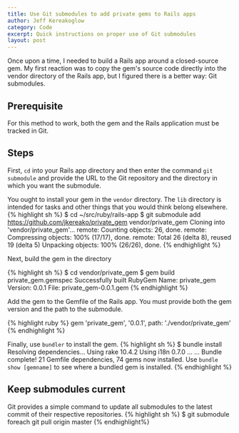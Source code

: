 ```yaml
---
title: Use Git submodules to add private gems to Rails apps
author: Jeff Kereakoglow
category: Code
excerpt: Quick instructions on proper use of Git submodules
layout: post
---
```

Once upon a time, I needed to build a Rails app around a closed-source gem. My
first reaction was to copy the gem's source code directly into the vendor
directory of the Rails app, but I figured there is a better way: Git submodules.

## Prerequisite
For this method to work, both the gem and the Rails application must be tracked
in Git.

## Steps
First, `cd` into your Rails app directory and then enter the command
`git submodule` and provide the URL to the Git repository and the directory in
 which you want the submodule.

You ought to install your gem in the `vendor` directory. The `lib` directory is
intended for tasks and other things that you would think belong elsewhere.
{% highlight sh %}
$ cd ~/src/ruby/rails-app
$ git submodule add https://github.com/jkereako/private_gem vendor/private_gem
Cloning into 'vendor/private_gem'...
remote: Counting objects: 26, done.
remote: Compressing objects: 100% (17/17), done.
remote: Total 26 (delta 8), reused 19 (delta 5)
Unpacking objects: 100% (26/26), done.
{% endhighlight %}

Next, build the gem in the directory

{% highlight sh %}
$ cd vendor/private_gem
$ gem build private_gem.gemspec
  Successfully built RubyGem
  Name: private_gem
  Version: 0.0.1
  File: private_gem-0.0.1.gem
{% endhighlight %}

Add the gem to the Gemfile of the Rails app. You must provide both the gem
version and the path to the submodule.

{% highlight ruby %}
gem 'private_gem', '0.0.1', path: './vendor/private_gem'
{% endhighlight %}

Finally, use `bundler` to install the gem.
{% highlight sh %}
$ bundle install
Resolving dependencies...
Using rake 10.4.2
Using i18n 0.7.0
...
...
Bundle complete! 21 Gemfile dependencies, 74 gems now installed.
Use `bundle show [gemname]` to see where a bundled gem is installed.
{% endhighlight %}

## Keep submodules current
Git provides a simple command to update all submodules to the latest commit of
their respective repositories.
{% highlight sh %}
$ git submodule foreach git pull origin master
{% endhighlight%}
